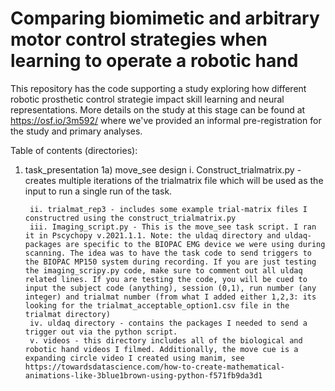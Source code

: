 # Comparing biomimetic and arbitrary motor control strategies when learning to operate a robotic hand

This repository has the code supporting a study exploring how different robotic prosthetic control strategie impact skill learning and neural representations. More details on the study at this stage can be found at https://osf.io/3m592/ where we've provided an informal pre-registration for the study and primary analyses.

Table of contents (directories):

1) task_presentation
    1a) move_see design
        i. Construct_trialmatrix.py - creates multiple iterations of the trialmatrix file which will be used as the input to run a single run of the task.
        
        ii. trialmat_rep3 - includes some example trial-matrix files I constructred using the construct_trialmatrix.py
        iii. Imaging_script.py - This is the move_see task script. I ran it in Pscychopy v.2021.1.1. Note: the uldaq directory and uldaq-packages are specific to the BIOPAC EMG device we were using during scanning. The idea was to have the task code to send triggers to the BIOPAC MP150 system during recording. If you are just testing the imaging_scripy.py code, make sure to comment out all uldaq related lines. If you are testing the code, you will be cued to input the subject code (anything), session (0,1), run number (any integer) and trialmat number (from what I added either 1,2,3: its looking for the trialmat_acceptable_option1.csv file in the trialmat directory)
        iv. uldaq directory - contains the packages I needed to send a trigger out via the python script. 
        v. videos - this directory includes all of the biological and robotic hand videos I filmed. Additionally, the move cue is a expanding circle video I created using manim, see https://towardsdatascience.com/how-to-create-mathematical-animations-like-3blue1brown-using-python-f571fb9da3d1


